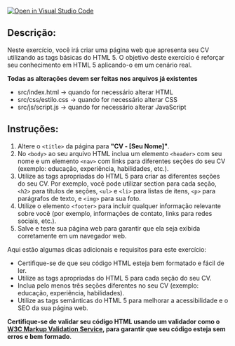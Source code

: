 [![Open in Visual Studio Code](https://classroom.github.com/assets/open-in-vscode-718a45dd9cf7e7f842a935f5ebbe5719a5e09af4491e668f4dbf3b35d5cca122.svg)](https://classroom.github.com/online_ide?assignment_repo_id=14558847&assignment_repo_type=AssignmentRepo)
## Descrição:

Neste exercício, você irá criar uma página web que apresenta seu CV utilizando as tags básicas do HTML 5. O objetivo deste exercício é reforçar seu conhecimento em HTML 5 aplicando-o em um cenário real.

**Todas as alterações devem ser feitas nos arquivos já existentes**

* src/index.html -> quando for necessário alterar HTML
* src/css/estilo.css -> quando for necessário alterar CSS
* src/js/script.js -> quando for necessário alterar JavaScript


## Instruções:

1. Altere o `<title>` da página para **"CV - [Seu Nome]"**.
1. No `<body>` ao seu arquivo HTML inclua um elemento `<header>` com seu nome e um elemento `<nav>` com links para diferentes seções do seu CV (exemplo: educação, experiência, habilidades, etc.).
1. Utilize as tags apropriadas do HTML 5 para criar as diferentes seções do seu CV. Por exemplo, você pode utilizar section para cada seção, `<h2>` para títulos de seções, `<ul>` e `<li>` para listas de itens, `<p>` para parágrafos de texto, e `<img>` para sua foto.
1. Utilize o elemento `<footer>` para incluir qualquer informação relevante sobre você (por exemplo, informações de contato, links para redes sociais, etc.).
1. Salve e teste sua página web para garantir que ela seja exibida corretamente em um navegador web.


Aqui estão algumas dicas adicionais e requisitos para este exercício:

- Certifique-se de que seu código HTML esteja bem formatado e fácil de ler.
-  Utilize as tags apropriadas do HTML 5 para cada seção do seu CV.
- Inclua pelo menos três seções diferentes no seu CV (exemplo: educação, experiência, habilidades).
- Utilize as tags semânticas do HTML 5 para melhorar a acessibilidade e o SEO da sua página web.


**Certifique-se de validar seu código HTML usando um validador como o [W3C Markup Validation Service](https://validator.w3.org/), para garantir que seu código esteja sem erros e bem formado**.

